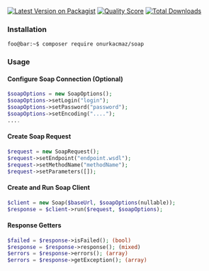 [![Latest Version on Packagist](https://img.shields.io/packagist/v/onurkacmaz/soap.svg?style=flat-square)](https://packagist.org/packages/onurkacmaz/soap)
[![Quality Score](https://img.shields.io/scrutinizer/g/onurkacmaz/soap.svg?style=flat-square)](https://scrutinizer-ci.com/g/onurkacmaz/soap)
[![Total Downloads](https://img.shields.io/packagist/dt/onurkacmaz/soap.svg?style=flat-square)](https://packagist.org/packages/onurkacmaz/soap)

### Installation

```console
foo@bar:~$ composer require onurkacmaz/soap
```

### Usage

#### Configure Soap Connection (Optional)
```php
$soapOptions = new SoapOptions();
$soapOptions->setLogin("login");
$soapOptions->setPassword("password");
$soapOptions->setEncoding("....");
....
```

#### Create Soap Request
```php
$request = new SoapRequest();
$request->setEndpoint("endpoint.wsdl");
$request->setMethodName("methodName");
$request->setParameters([]);
```

#### Create and Run Soap Client
```php
$client = new Soap($baseUrl, $soapOptions(nullable));
$response = $client->run($request, $soapOptions);
```

#### Response Getters
```php
$failed = $response->isFailed(); (bool)
$response = $response->response(); (mixed)
$errors = $response->errors(); (array)
$errors = $response->getException(); (array)
```

